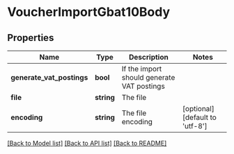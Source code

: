 # VoucherImportGbat10Body

## Properties
Name | Type | Description | Notes
------------ | ------------- | ------------- | -------------
**generate_vat_postings** | **bool** | If the import should generate VAT postings | 
**file** | **string** | The file | 
**encoding** | **string** | The file encoding | [optional] [default to 'utf-8']

[[Back to Model list]](../../README.md#documentation-for-models) [[Back to API list]](../../README.md#documentation-for-api-endpoints) [[Back to README]](../../README.md)

